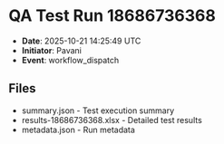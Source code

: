 # QA Test Run 18686736368

- **Date**: 2025-10-21 14:25:49 UTC
- **Initiator**: Pavani
- **Event**: workflow_dispatch

## Files
- summary.json - Test execution summary
- results-18686736368.xlsx - Detailed test results
- metadata.json - Run metadata
